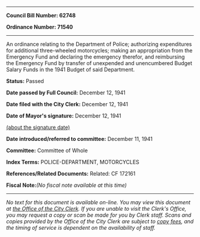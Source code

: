 

********

**Council Bill Number: 62748**
   
**Ordinance Number: 71540**
********

 An ordinance relating to the Department of Police; authorizing expenditures for additional three-wheeled motorcycles; making an appropriation from the Emergency Fund and declaring the emergency therefor, and reimbursing the Emergency Fund by transfer of unexpended and unencumbered Budget Salary Funds in the 1941 Budget of said Department.

**Status:** Passed
   
**Date passed by Full Council:** December 12, 1941
   
**Date filed with the City Clerk:** December 12, 1941
   
**Date of Mayor's signature:** December 12, 1941
   
[(about the signature date)](/~public/approvaldate.htm)
   
   
   
**Date introduced/referred to committee:** December 11, 1941
   
**Committee:** Committee of Whole
   
   
**Index Terms:** POLICE-DEPARTMENT, MOTORCYCLES

**References/Related Documents:** Related: CF 172161

**Fiscal Note:**_(No fiscal note available at this time)_
********

_No text for this document is available on-line. You may view this document at [the Office of the City Clerk](http://www.seattle.gov/leg/clerk/contactUs.htm). If you are unable to visit the Clerk's Office, you may request a copy or scan be made for you by Clerk staff. Scans and copies provided by the Office of the City Clerk are subject to [copy fees](http://clerk.seattle.gov/~public/clerkfees.htm), and the timing of service is dependent on the availability of staff._

